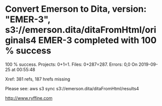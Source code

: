 # Convert Emerson to Dita, version: "EMER-3", s3://emerson.dita/ditaFromHtml/originals4 EMER-3 completed with 100 % success

100 % success. Projects: 0+1=1.  Files: 0+287=287. Errors: 0,0  On 2019-09-25 at 00:55:48

Xref: 381 refs, 187 hrefs missing

Please see: aws s3 sync s3://emerson.dita/ditaFromHtml/results4

http://www.ryffine.com

